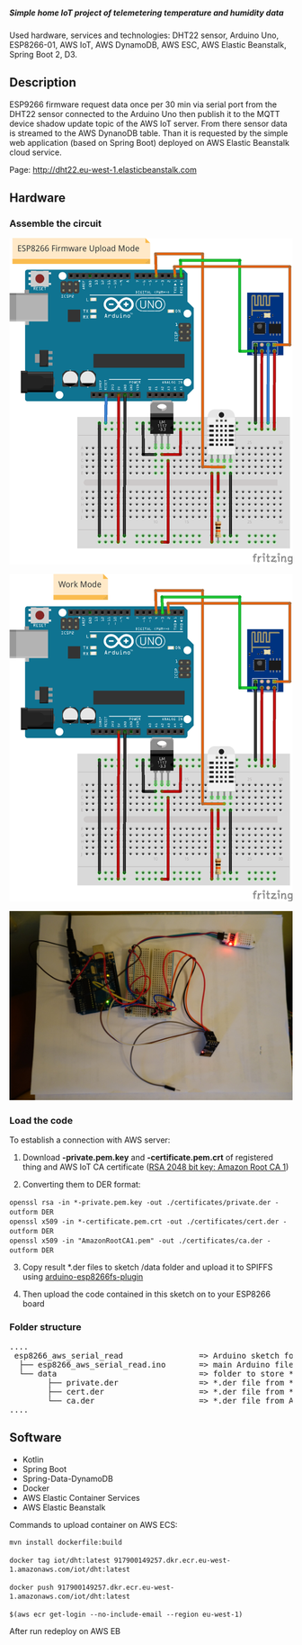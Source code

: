 ##### Simple home IoT project of telemetering temperature and humidity data
   
Used hardware, services and technologies: DHT22 sensor, Arduino Uno, ESP8266-01, AWS IoT, AWS DynamoDB, AWS ESC,
AWS Elastic Beanstalk, Spring Boot 2, D3.

## Description
ESP9266 firmware request data once per 30 min via serial port from the DHT22 sensor connected to the Arduino Uno 
then publish it to the MQTT device shadow update topic of the AWS IoT server. From there sensor data is streamed 
to the AWS DynanoDB table. Than it is requested by the simple web application (based on Spring Boot) deployed on 
AWS Elastic Beanstalk cloud service.

Page: http://dht22.eu-west-1.elasticbeanstalk.com

## Hardware

### Assemble the circuit
![Alt text](images/esp8266_firmware_upload_mode.png "ESP8266 Firmware Upload Mode")

![Alt text](images/work_mode.png "Work Mode")

![Alt text](images/photo.jpg?raw=true "Work Mode")

### Load the code

To establish a connection with AWS server:

1. Download **-private.pem.key** and **-certificate.pem.crt** of registered thing 
and AWS IoT CA certificate ([RSA 2048 bit key: Amazon Root CA 1](https://docs.aws.amazon.com/iot/latest/developerguide/managing-device-certs.html))

2. Converting them to DER format:

`openssl rsa -in *-private.pem.key -out ./certificates/private.der -outform DER`  
`openssl x509 -in *-certificate.pem.crt -out ./certificates/cert.der -outform DER`  
`openssl x509 -in "AmazonRootCA1.pem" -out ./certificates/ca.der -outform DER`

3. Copy result *.der files to sketch /data folder and upload it to SPIFFS using [arduino-esp8266fs-plugin
](https://github.com/esp8266/arduino-esp8266fs-plugin)

4. Then upload the code contained in this sketch on to your ESP8266 board

### Folder structure

<pre>
....  
 esp8266_aws_serial_read                => Arduino sketch folder  
  ├── esp8266_aws_serial_read.ino       => main Arduino file  
  └── data                              => folder to store *.der files  
        ├── private.der                 => *.der file from *-private.pem.key convertion  
        ├── cert.der                    => *.der file from *-certificate.pem.crt convertion  
        └── ca.der                      => *.der file from AmazonRootCA1.pem convertion  
....
</pre>

## Software

- Kotlin
- Spring Boot
- Spring-Data-DynamoDB
- Docker 
- AWS Elastic Container Services
- AWS Elastic Beanstalk

Commands to upload container on AWS ECS:

```
mvn install dockerfile:build

docker tag iot/dht:latest 917900149257.dkr.ecr.eu-west-1.amazonaws.com/iot/dht:latest

docker push 917900149257.dkr.ecr.eu-west-1.amazonaws.com/iot/dht:latest

$(aws ecr get-login --no-include-email --region eu-west-1)
```

After run redeploy on AWS EB